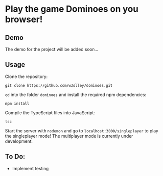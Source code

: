 # Play the game Dominoes on you browser!

## Demo
The demo for the project will be added soon...

## Usage

Clone the repository:
```
git clone https://github.com/w3slley/dominoes.git
```

`cd` into the folder `dominoes` and install the required npm dependencies:
```
npm install
```
Compile the TypeScript files into JavaScript:
```
tsc
```

Start the server with `nodemon` and go to `localhost:3000/singleplayer` to play the singleplayer mode! The multiplayer mode is currently under development.

## To Do:
- Implement testing
